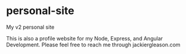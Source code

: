 # personal-site
My v2 personal site

This is also a profile website for my Node, Express, and Angular Development. Please feel free to reach me through jackiergleason.com

